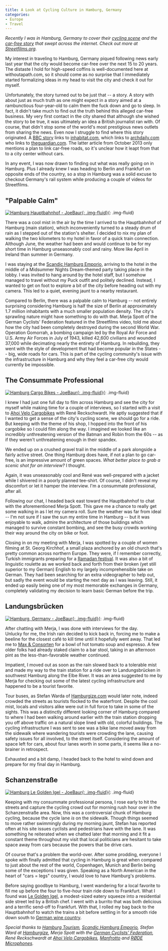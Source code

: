```yaml
---
title: A Look at Cycling Culture in Hamburg, Germany
categories:
- Europe
- Travel
---
```


_Recently I was in Hamburg, Germany to cover their [cycling scene](http://www.streetfilms.org/hamburg-wants-more-bike-infra-to-increase-mode-share-to-25/) and the [car-free story](http://www.streetfilms.org/why-did-so-many-people-think-hamburg-was-declaring-a-car-free-city-center/) that swept across the internet. Check out more at [Streetfilms.org](http://www.streetfilms.org/hamburg-wants-more-bike-infra-to-increase-mode-share-to-25/)._

My interest in traveling to Hamburg, Germany piqued following news early last year that the city would become car-free over the next 15 to 20 years. The distaste I hold for high-speed coffins is well-documented here at withoutapath.com, so it should come as no surprise that I immediately started formalizing ideas in my head to visit the city and check it out for myself.

Unfortunately, the story turned out to be just that -- a story. A story with about just as much truth as one might expect in a story aimed at a rambunctious four-year-old to calm them the fuck down and go to sleep. In fact, it didn't take much to find out the truth behind this alleged car-free business. My very first contact in the city shared that although she wished the story to be true, it was ultimately an idea a British journalist ran with. Of course, that didn't stop some of the world's most prestigious news outlets from sharing the news. Even now I struggle to find where this story originated. A [BBC story](http://www.bbc.com/future/story/20140204-can-a-city-really-go-car-free) links to [inhabitat.com](http://inhabitat.com/hamburg-announces-plans-to-become-a-car-free-city-within-20-years/), which links to [archdaily.com](http://www.archdaily.com/464394/hamburg-s-plan-to-eliminate-cars-in-20-years/) who links to [theguardian.com](http://www.theguardian.com/sustainable-business/hamburg-answer-to-climate-change). The latter article from October 2013 only mentions a plan to link car-free roads, so it's unclear how it leapt from that to a city center without cars.

<!-- more -->

In any event, I was now drawn to finding out what was really going on in Hamburg. Plus I already knew I was heading to Berlin and Frankfurt on opposite ends of the country, so a stop in Hamburg was a solid excuse to checkout Germany's rail system while producing a couple of videos for Streetfilms.

## "Palpable Calm"

[![Hamburg Hauptbahnhof - JoeBaur](https://withoutapath.com/wp-content/uploads/2015/06/Hamburg-Hauptbahnhof-JoeBaur-1024x683.jpg){: .img-fluid}](https://withoutapath.com/wp-content/uploads/2015/06/Hamburg-Hauptbahnhof-JoeBaur.jpg){: .img-fluid}

There was a cool mist in the air by the time I arrived to the Hauptbahnhof of Hamburg (main station), which inconveniently turned to a steady drum of rain as I stepped out of the station's shelter. I decided to nix my plan of walking the two kilometers to my hotel in favor of a quick train connection. Although June, the weather had been and would continue to be for my short time in Hamburg unseasonably cool and rainy. More like April in Ireland than summer in Germany.

I was staying at the [Scandic Hamburg Emporio](http://www.scandichotels.com/Hotels/Germany/Hamburg/Hamburg/), arriving to the hotel in the middle of a Midsummer Nights Dream-themed party taking place in the lobby. I was invited to hang around by the hotel staff, but I somehow managed to travel without my Puck outfit and politely declined. Instead, I wanted to get on foot to explore a bit of the city before heading out with my camera. This led to a quiet, evening jaunt to a nearby restaurant.

Compared to Berlin, there was a palpable calm to Hamburg -- not entirely surprising considering Hamburg is half the size of Berlin at approximately 1.7 million inhabitants with a much smaller population density. The city's sprawling nature might have something to do with that. Merja Spott of the German Cyclists' Federation featured in the Streetfilms video, told me about how the city had been completely destroyed during the second World War. Operation Gomorrah, a bombing campaign led by the Royal Air Force and U.S. Army Air Forces in July of 1943, killed 42,600 civilians and wounded 37,000 while decimating nearly the entirety of Hamburg. In rebuilding, they went with the style of development that had become popular in the States -- big, wide roads for cars. This is part of the cycling community's issue with the infrastructure in Hamburg and why they feel a car-free city would currently be impossible.

## The Consummate Professional

[![Hamburg Cargo Bikes - JoeBaur](https://withoutapath.com/wp-content/uploads/2015/06/Hamburg-Cargo-Bikes-JoeBaur-1024x683.jpg){: .img-fluid}](https://withoutapath.com/wp-content/uploads/2015/06/Hamburg-Cargo-Bikes-JoeBaur.jpg){: .img-fluid}

I knew I had just one full day to film across Hamburg and see the city for myself while making time for a couple of interviews, so I started with a visit to [Ahoi Velo Cargobikes](http://www.ahoi-velo.de/) with René Reckschwardt. He aptly suggested that if I wanted to get a sense of the city's cycling scene, we should go for a ride. But keeping with the theme of his shop, I hopped into the front of his cargobike so I could film along the way. I imagined we looked like an incredibly unthreatening version of the Batman and Robin from the 60s -- as if they weren't unthreatening enough in their spandex.

We ended up on a crushed gravel trail in the middle of a park alongside a fairly active street. One thing Hamburg does have, if not a plan to go car-free, is an impressive amount of green spaces. _What better place to grab a scenic shot for an interview?_ I thought.

Again, it was unseasonably cool and René was well-prepared with a jacket while I shivered in a poorly planned tee-shirt. Of course, I didn't reveal my discomfort or let it hamper the interview. I'm a consummate professional, after all.

Following our chat, I headed back east toward the Hauptbahnhof to chat with the aforementioned Merja Spott. This gave me a chance to really get some walking in as I let my camera roll. Sure the weather was far from ideal -- I'm not sure if I saw the sun my entire time in Hamburg -- but it was enjoyable to walk, admire the architecture of those buildings which managed to survive constant bombing, and see the busy crowds working their way around the city on bike or foot.

Closing in on my meeting with Merja, I was spotted by a couple of women filming at St. Georg Kirchhof, a small plaza anchored by an old church that's pretty common across northern Europe. They were, if I remember correctly, Turkish immigrants preparing for a [Ramadan festival](http://www.hamburg.de/feiertage-islam/3911992/ramadan/). It was also a bit of linguistic roulette as we worked back and forth from their broken (yet still superior to my German) English to my largely incomprehensible take on German. They had been searching for an extra videographer to help out, but sadly the event would be starting the next day as I was leaving. Still, it ended up easily being one of my most memorable exchanges in Germany, completely validating my decision to learn basic German before the trip.

## Landungsbrücken

[![Hamburg, Germany - JoeBaur](https://withoutapath.com/wp-content/uploads/2015/06/Hamburg-Germany-JoeBaur-1024x683.jpg){: .img-fluid}](https://withoutapath.com/wp-content/uploads/2015/06/Hamburg-Germany-JoeBaur.jpg){: .img-fluid}

After chatting with Merja, I was done with interviews for the day. Unlucky for me, the Irish rain decided to kick back in, forcing me to make a beeline for the closest café to kill time until it hopefully went away. That led me to [Max & Consorten](http://maxundconsorten.de/) for a bowl of hot tomato soup and espresso. A few older folks had already staked claim to a bar stool, taking in an afternoon pint as the less-than-favorable weather continued.

Impatient, I moved out as soon as the rain slowed back to a tolerable mist and made my way to the train station for a ride over to Landungsbrücken in southwest Hamburg along the Elbe River. It was an area suggested to me by Merja for checking out some of the latest cycling infrastructure and happened to be a tourist favorite.

Tour buses, as Stefan Warda of [Hamburgize.com](http://hamburgize.com) would later note, indeed crowded the streets as tourists flocked to the waterfront. Despite the cool mist, locals and visitors alike were out in full force to take in some of the sights. This was a distinctly different looking corner of Hamburg compared to where I had been walking around earlier with the train station dropping you off above traffic on a natural slope lined with old, colorful buildings. The cycling infrastructure I was sent to see was a bike lane moved away from the sidewalk where wandering tourists were crowding the lane, causing safety issues for all involved, to the street itself. Considering the amount of space left for cars, about four lanes worth in some parts, it seems like a no-brainer in retrospect.

Exhausted and a bit damp, I headed back to the hotel to wind down and prepare for my final day in Hamburg.

## Schanzenstraße

[![Hamburg Le Golden Igel - JoeBaur](https://withoutapath.com/wp-content/uploads/2015/06/Hamburg-Le-Golden-Igel-JoeBaur-1024x683.jpg){: .img-fluid}](https://withoutapath.com/wp-content/uploads/2015/06/Hamburg-Le-Golden-Igel-JoeBaur.jpg){: .img-fluid}

Keeping with my consummate professional persona, I rose early to hit the streets and capture the cycling crowd out for morning rush hour over in the Schanzenstraße area. Now, this was a controversial chunk of Hamburg cycling, because the cycle lane _is_ on the sidewalk. Though things seemed to move rather swimmingly during my morning jaunt, Stefan has reported often at his site issues cyclists and pedestrians have with the lane. It was something he reiterated when we chatted later that morning and it fit a constant theme throughout my visit that local politicians are hesitant to take space away from cars because the powers that be drive cars.

Of course that's a problem the world-over. After some prodding, everyone I spoke with finally admitted that cycling in Hamburg is great when compared to just about the rest of the world, Copenhagen, Munich and Berlin being some of the exceptions I was given. Speaking as a North American in the heart of "cars = legs" country, I would love to have Hamburg's problems.

Before saying goodbye to Hamburg, I went wandering for a local favorite to fill me up before the four to five-hour train ride down to Frankfurt. What I found was [Le Golden Igel](http://www.legoldenigel.de/), a modest-sized eatery squeeze into a residential side street led by a British chef. I went with a burrito that was both delicious and a terrific send-off to Frankfurt. With that, I rolled my bag back to the Hauptbahnhof to watch the trains a bit before settling in for a smooth ride down south to [German wine country](http://matadornetwork.com/notebook/11-reasons-will-convince-go-drink-wine-germany/).

_Special thanks to [Hamburg Tourism](http://www.hamburg-travel.com/?__utma=78727693.1599135659.1440104625.1440104625.1440104625.1&__utmb=78727693.1.10.1440104625&__utmc=78727693&__utmx=-&__utmz=78727693.1440104625.1.1.utmcsr=google|utmccn=(organic)|utmcmd=organic|utmctr=(not%20provided)&__utmv=-&__utmk=146387634), [Scandic Hamburg Emporio](http://www.scandichotels.de/hamburg), Stefan Ward at [Hamburgize](http://hamburgize.blogspot.com.br/), Merja Spott with the [German Cyclists' Federation](http://www.hamburg.adfc.de/), René Reckschwardt at [Ahoi Velo Cargobikes](http://www.ahoi-velo.de/), [Manfrotto](http://www.manfrotto.us/product/24329.1108711.58969.1108723.0/MKBFRC4-BH/_/Befree_Carbon_Fiber_Tripod_with_Ball_Head) and [RØDE Microphones](http://www.rode.com/)._
